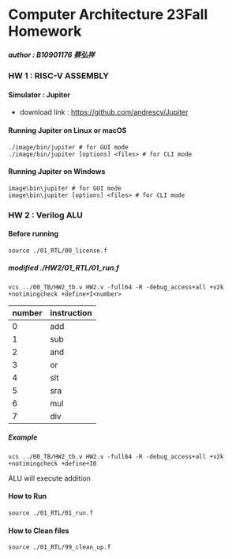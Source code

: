# Computer Architecture 23Fall Homework
##### author : B10901176 蔡弘祥

### HW 1 : RISC-V ASSEMBLY
#### Simulator : Jupiter
* download link : https://github.com/andrescv/Jupiter
#### Running Jupiter on Linux or macOS

```shell
./image/bin/jupiter # for GUI mode
./image/bin/jupiter [options] <files> # for CLI mode
```

#### Running Jupiter on Windows
```shell
image\bin\jupiter # for GUI mode
image\bin\jupiter [options] <files> # for CLI mode
```

### HW 2 : Verilog ALU
#### Before running
```shell
source ./01_RTL/00_license.f
```
##### modified ./HW2/01_RTL/01_run.f
```
vcs ../00_TB/HW2_tb.v HW2.v -full64 -R -debug_access+all +v2k +notimingcheck +define+I<number>
```


|number |instruction|
|-------|-----------|
|0      |add        |
|1      |sub        |
|2      |and        |
|3      |or         |
|4      |slt        |
|5      |sra        |
|6      |mul        |
|7      |div        |

##### Example
```
vcs ../00_TB/HW2_tb.v HW2.v -full64 -R -debug_access+all +v2k +notimingcheck +define+I0
```

ALU will execute addition
  
#### How to Run
```shell
source ./01_RTL/01_run.f
```

#### How to Clean files
```shell
source ./01_RTL/99_clean_up.f
```
